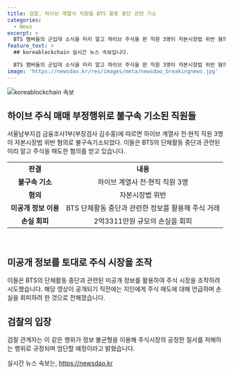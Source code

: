 ```yaml
---
title: 검찰, 하이브 계열사 직원들 BTS 활동 중단 관련 기소
categories:
  - News
excerpt: >
  BTS 멤버들의 군입대 소식을 미리 알고 하이브 주식을 판 직원 3명이 자본시장법 위반 혐의로 불구속 기소된 사건이 발생했습니다. 이들은 멤버들의 단체활동 중단을 예고한 영상이 공개되기 전 하이브 주식을 매도해 2억3311만원의 손실을 회피했습니다. 이들은 내부자 정보를 악용한 주식 거래로 혐의를 받고, 검찰은 이에 대해 엄단할 예정이라고 밝혔습니다.
feature_text: >
  ## koreablockchain 실시간 뉴스 속보입니다.

  BTS 멤버들의 군입대 소식을 미리 알고 하이브 주식을 판 직원 3명이 자본시장법 위반 혐의로 불구속 기소된 사건이 발생했습니다. 이들은 멤버들의 단체활동 중단을 예고한 영상이 공개되기 전 하이브 주식을 매도해 2억3311만원의 손실을 회피했습니다. 이들은 내부자 정보를 악용한 주식 거래로 혐의를 받고, 검찰은 이에 대해 엄단할 예정이라고 밝혔습니다.
image: 'https://newsdao.kr/res/images/meta/newsdao_breakingnews.jpg'
---
```


<p><img src="https://newsdao.kr/res/images/meta/newsdao_breakingnews.jpg" alt="koreablockchain 속보" /></p>

<h2 data-ke-size="size26">하이브 주식 매매 부정행위로 불구속 기소된 직원들</h2>

<p data-ke-size="size16">서울남부지검 금융조사1부(부장검사 김수홍)에 따르면 하이브 계열사 전·현직 직원 3명이 자본시장법 위반 혐의로 불구속기소되었다. 이들은 BTS의 단체활동 중단과 관련된 미리 알고 주식을 매도한 혐의를 받고 있습니다.</p>

<table>
  <tr>
    <td style="text-align: center; height: 17px;"><b>판결</b></td>
    <td style="text-align: center; height: 17px;"><b>내용</b></td>
  </tr>
  <tr>
    <td style="text-align: center; height: 17px;"><b>불구속 기소</b></td>
    <td style="text-align: center; height: 17px;">하이브 계열사 전·현직 직원 3명</td>
  </tr>
  <tr>
    <td style="text-align: center; height: 17px;"><b>혐의</b></td>
    <td style="text-align: center; height: 17px;">자본시장법 위반</td>
  </tr>
  <tr>
    <td style="text-align: center; height: 17px;"><b>미공개 정보 이용</b></td>
    <td style="text-align: center; height: 17px;">BTS 단체활동 중단과 관련한 정보를 활용해 주식 거래</td>
  </tr>
  <tr>
    <td style="text-align: center; height: 17px;"><b>손실 회피</b></td>
    <td style="text-align: center; height: 17px;">2억3311만원 규모의 손실을 회피</td>
  </tr>
</table>

<p data-ke-size="size16">&nbsp;</p>

<h2 data-ke-size="size26">미공개 정보를 토대로 주식 시장을 조작</h2>

<p data-ke-size="size16">이들은 BTS의 단체활동 중단과 관련된 미공개 정보를 활용하여 주식 시장을 조작하려 시도했습니다. 해당 영상이 공개되기 직전에는 지인에게 주식 매도에 대해 언급하며 손실을 회피하려 한 것으로 전해졌습니다.</p>

<h2 data-ke-size="size26">검찰의 입장</h2>

<p data-ke-size="size16">검찰 관계자는 이 같은 행위가 정보 불균형을 이용해 주식시장의 공정한 질서를 저해하는 행위로 규정되며 엄단할 예정이라고 밝혔습니다.</p>
실시간 뉴스 속보는, <a href="https://newsdao.kr" rel="dofollow">https://newsdao.kr</a>


